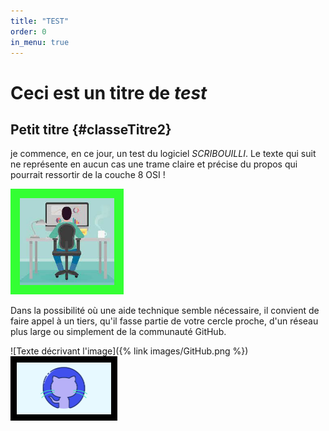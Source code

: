```yaml
---
title: "TEST"
order: 0
in_menu: true
---
```

# Ceci est un titre de _test_

## Petit titre {#classeTitre2}

je commence, en ce jour, un test du logiciel _SCRIBOUILLI_.
Le texte qui suit ne représente en aucun cas une trame claire et précise du propos qui pourrait ressortir de la couche 8 OSI ! 

 <img src="images/PersonnePC.jpg" width="30%" border="15%" style="border-color:#33FF33;color:#33ff33">

Dans la possibilité où une aide technique semble nécessaire, il convient de faire appel à un tiers, qu'il fasse partie de votre cercle proche, d'un réseau plus large ou simplement de la communauté GitHub.

![Texte décrivant l'image]({% link images/GitHub.png %}) 
<img src="images/GitHub.png" width="30%" border="10%" style="border-color:#000000;color:#000000"> 